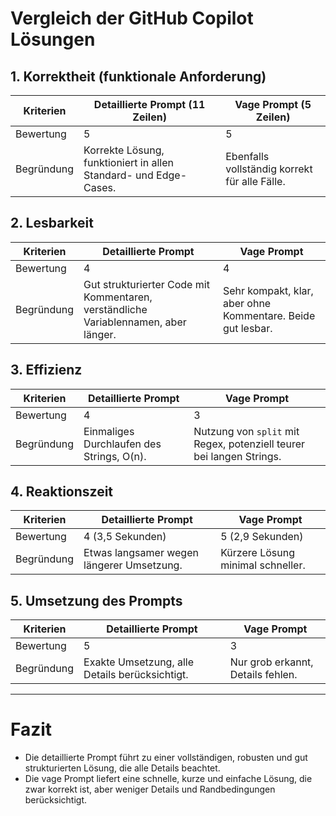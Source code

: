 # Vergleich der GitHub Copilot Lösungen

## 1. Korrektheit (funktionale Anforderung)

| Kriterien     | Detaillierte Prompt (11 Zeilen) | Vage Prompt (5 Zeilen)  |
|---------------|---------------------------------|-------------------------|
| Bewertung     | 5                               | 5                       |
| Begründung    | Korrekte Lösung, funktioniert in allen Standard- und Edge-Cases. | Ebenfalls vollständig korrekt für alle Fälle. |

## 2. Lesbarkeit

| Kriterien     | Detaillierte Prompt              | Vage Prompt             |
|---------------|---------------------------------|-------------------------|
| Bewertung     | 4                               | 4                       |
| Begründung    | Gut strukturierter Code mit Kommentaren, verständliche Variablennamen, aber länger. | Sehr kompakt, klar, aber ohne Kommentare. Beide gut lesbar. |

## 3. Effizienz

| Kriterien     | Detaillierte Prompt              | Vage Prompt             |
|---------------|---------------------------------|-------------------------|
| Bewertung     | 4                               | 3                       |
| Begründung    | Einmaliges Durchlaufen des Strings, O(n). | Nutzung von `split` mit Regex, potenziell teurer bei langen Strings. |

## 4. Reaktionszeit

| Kriterien     | Detaillierte Prompt              | Vage Prompt             |
|---------------|---------------------------------|-------------------------|
| Bewertung     | 4 (3,5 Sekunden)                 | 5 (2,9 Sekunden)        |
| Begründung    | Etwas langsamer wegen längerer Umsetzung. | Kürzere Lösung minimal schneller. |

## 5. Umsetzung des Prompts

| Kriterien     | Detaillierte Prompt              | Vage Prompt             |
|---------------|---------------------------------|-------------------------|
| Bewertung     | 5                               | 3                       |
| Begründung    | Exakte Umsetzung, alle Details berücksichtigt. | Nur grob erkannt, Details fehlen. |

---



# Fazit

- Die detaillierte Prompt führt zu einer vollständigen, robusten und gut strukturierten Lösung, die alle Details beachtet.  
- Die vage Prompt liefert eine schnelle, kurze und einfache Lösung, die zwar korrekt ist, aber weniger Details und Randbedingungen berücksichtigt.



